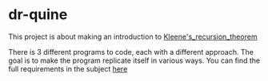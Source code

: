 # dr-quine

This project is about making an introduction  to [Kleene's_recursion_theorem](https://en.wikipedia.org/wiki/Kleene's_recursion_theorem)

There is 3 different programs to code, each with a different approach. The goal is to make the program replicate itself in various ways. You can find the full requirements in the subject [here](/docs)
